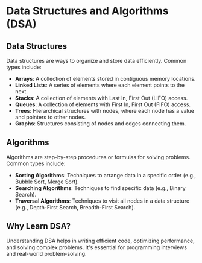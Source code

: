 # Data Structures and Algorithms (DSA)

## Data Structures

Data structures are ways to organize and store data efficiently. Common types include:

- **Arrays**: A collection of elements stored in contiguous memory locations.
- **Linked Lists**: A series of elements where each element points to the next.
- **Stacks**: A collection of elements with Last In, First Out (LIFO) access.
- **Queues**: A collection of elements with First In, First Out (FIFO) access.
- **Trees**: Hierarchical structures with nodes, where each node has a value and pointers to other nodes.
- **Graphs**: Structures consisting of nodes and edges connecting them.

## Algorithms

Algorithms are step-by-step procedures or formulas for solving problems. Common types include:

- **Sorting Algorithms**: Techniques to arrange data in a specific order (e.g., Bubble Sort, Merge Sort).
- **Searching Algorithms**: Techniques to find specific data (e.g., Binary Search).
- **Traversal Algorithms**: Techniques to visit all nodes in a data structure (e.g., Depth-First Search, Breadth-First Search).

## Why Learn DSA?

Understanding DSA helps in writing efficient code, optimizing performance, and solving complex problems. It's essential for programming interviews and real-world problem-solving.
